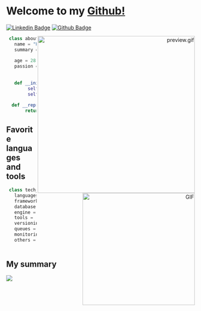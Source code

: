 # Welcome to my [Github!](https://github.com/karlapereira#)
[![Linkedin Badge](https://img.shields.io/badge/-LinkedIn-blue?style=flat-square&logo=Linkedin&logoColor=white&link=https://www.linkedin.com/in/thalesgoncalves/)](https://www.linkedin.com/in/karla-pereira-ba0021117/)
[![Github Badge](https://img.shields.io/badge/-Github-000?style=flat-square&logo=Github&logoColor=white&link=https://github.com/thales-goncalves)](https://github.com/karlapereira)

<p align="right">
<img align="right" src="https://media0.giphy.com/media/L8K62iTDkzGX6/giphy.gif" alt="preview.gif" width="420">
</p>

```Python
 class about_me:
   name = "Karla Pereira"
   summary = "Computer engineering at Inatel (2018/2),
            I love learn about technologies world"
   age = 28
   passion = "Games, series/animes, coding, data science
              and economy"
   
   def __init__(self, coursers, occupation) -> None:
        self.coursers = coursers
        self.occupation = occupation
        
  def __repr__(self ):
       return {"name": self.name, "sumamy": self.summary, "age": age, "passion": passion}
```

## Favorite languages and tools

<p align="right">
 <img align="right" alt="GIF" src="https://media.giphy.com/media/xT9IgzoKnwFNmISR8I/giphy.gif" width="300"/>
</p>

```Python
 class tech_info:
   languages = ["Python", "SQL", "C", "C++", "Java", "C#", "JavaScript"]
   framework = ["Flask", "Django"]
   database = ["MySQL", "SQLite", "PostgreSQL", "MongoDB", "Redis", "Elasticsearch"]
   engine = ["Unity", "Construct2"]
   tools = ["VS Code", "Postman"]
   versioning = ["GIT", "Sourcetree", "Jira"]
   queues = ["Apache Kafka"]
   monitoring_and_observability = ["Datadog", "Grafana", "Kibana"]
   others = ["Docker", "Dockerfile"]
   
```

<!--
<p align="left">
  <img src="https://github.com/MikeCodesDotNET/ColoredBadges/blob/master/svg/dev/languages/python.svg" alt="Python">
  <img src="https://github.com/MikeCodesDotNET/ColoredBadges/blob/master/svg/dev/tools/visualstudio_code.svg" alt="VS Code">
  <img src="https://github.com/MikeCodesDotNET/ColoredBadges/blob/master/svg/dev/tools/visualstudio.svg" alt="Visual Studio">
  <img src="https://github.com/MikeCodesDotNET/ColoredBadges/blob/master/svg/dev/services/google_cloud_platform.svg" alt="Google Cloud">
  <img src="https://github.com/MikeCodesDotNET/ColoredBadges/blob/master/svg/dev/services/azure.svg" alt="Azure" style="vertical-align:top; margin:4px">
</p>
-->

## My summary

<p align="left">
 <img src="https://github-readme-stats.vercel.app/api?username=karlapereira&show_icons=true">
</p>



<!--
**karlapereira/karlapereira** is a ✨ _special_ ✨ repository because its `README.md` (this file) appears on your GitHub profile.

Here are some ideas to get you started:
![icons8-vue-js-50](https://user-images.githubusercontent.com/11820690/87189596-4d564000-c2c7-11ea-9bf7-ff6de1631dfa.png)


- 🔭 I’m currently working on ...
- 🌱 I’m currently learning ...
- 👯 I’m looking to collaborate on ...
- 🤔 I’m looking for help with ...
- 💬 Ask me about ...
- 📫 How to reach me: ...
